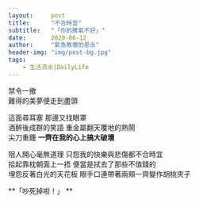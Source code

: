 ```yaml
---
layout:     post
title:      "不合時宜"
subtitle:   "「你的脾氣不好」"
date:       2020-06-12
author:     "氣急敗壞的恩永"
header-img: "img/post-bg.jpg"
tags:
    - 生活流水|DailyLife
---
```



禁令一撤  
難得的美夢便走到盡頭  

這面尋耳塞 那邊又找眼罩  
酒醉後成群的笑語 重金屬翻天覆地的熱鬧  
尖刀重錘 **一齊在我的心上搞大破壞**

阻人開心毫無道理 只怨我的快樂與悲傷都不合時宜   
拾起靠枕朝面上一捂 便當是拭去了那些不值錢的  
埋怨反著白光的天花板 眼手口連帶著兩頰一齊變作胡桃夾子

**「吵死掉啦！」  **
